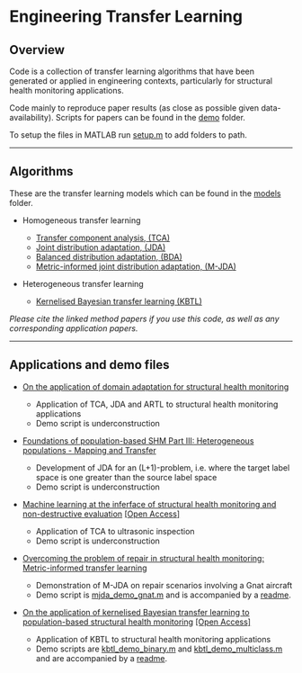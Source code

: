 # Engineering Transfer Learning

## Overview

Code is a collection of transfer learning algorithms that have been generated or applied in engineering contexts, particularly for structural health monitoring applications.

Code mainly to reproduce paper results (as close as possible given data-availability). Scripts for papers can be found in the [demo](https://github.com/pagard/EngineeringTransferLearning/tree/main/demos) folder.

To setup the files in MATLAB run [setup.m](https://github.com/pagard/EngineeringTransferLearning/blob/main/setup.m) to add folders to path.

---

## Algorithms

These are the transfer learning models which can be found in the [models](https://github.com/pagard/EngineeringTransferLearning/tree/main/models) folder.

* Homogeneous transfer learning
  * [Transfer component analysis, (TCA)](https://doi.org/10.1109/TNN.2010.2091281)
  * [Joint distribution adaptation, (JDA)](https://doi.org/10.1109/ICCV.2013.274)
  * [Balanced distribution adaptation, (BDA)](https://doi.org/10.1109/ICDM.2017.150)
  * [Metric-informed joint distribution adaptation, (M-JDA)](https://doi.org/10.1016/j.jsv.2021.116245)

* Heterogeneous transfer learning
  * [Kernelised Bayesian transfer learning (KBTL)](https://users.ics.aalto.fi/gonen/files/gonen_aaai14_paper.pdf)

*Please cite the linked method papers if you use this code, as well as any corresponding application papers.*

---

## Applications and demo files

* [On the application of domain adaptation for structural health monitoring](https://doi.org/10.1016/j.ymssp.2019.106550)
  * Application of TCA, JDA and ARTL to structural health monitoring applications
  * Demo script is underconstruction []()

* [Foundations of population-based SHM Part III: Heterogeneous populations - Mapping and Transfer](https://doi.org/10.1016/j.ymssp.2020.107142)
  * Development of JDA for an (L+1)-problem, i.e. where the target label space is one greater than the source label space
  * Demo script is underconstruction []()

* [Machine learning at the inferface of structural health monitoring and non-destructive evaluation](https://doi.org/10.1098/rsta.2019.0581) [[Open Access]](https://pagard.github.io/publications/gardner-2020-d/gardner-2020-d.pdf)
  * Application of TCA to ultrasonic inspection
  * Demo script is underconstruction []()

* [Overcoming the problem of repair in structural health monitoring: Metric-informed transfer learning](https://doi.org/10.1016/j.jsv.2021.116245)
  * Demonstration of M-JDA on repair scenarios involving a Gnat aircraft
  * Demo script is [mjda_demo_gnat.m](https://github.com/pagard/EngineeringTransferLearning/blob/main/demos/mjda_demo_gnat.m) and is accompanied by a [readme](https://github.com/pagard/EngineeringTransferLearning/blob/main/demos/mjda_demo_gnat.md).

* [On the application of kernelised Bayesian transfer learning to population-based structural health monitoring](https://doi.org/10.1016/j.ymssp.2021.108519) [[Open Access]](https://pagard.github.io/publications/gardner-2022-a/gardner-2022-a.pdf)
  * Application of KBTL to structural health monitoring applications
  * Demo scripts are [kbtl_demo_binary.m](https://github.com/pagard/EngineeringTransferLearning/blob/main/demos/kbtl_demo_binary.m) and [kbtl_demo_multiclass.m](https://github.com/pagard/EngineeringTransferLearning/blob/main/demos/kbtl_demo_multiclass.m) and are accompanied by a [readme](https://github.com/pagard/EngineeringTransferLearning/blob/main/demos/kbtl_demo.md).